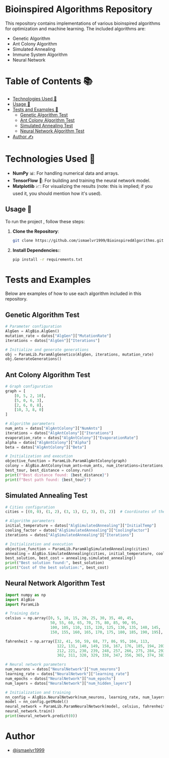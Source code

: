 # Bioinspired Algorithms Repository

This repository contains implementations of various bioinspired algorithms for optimization and machine learning. The included algorithms are:

- Genetic Algorithm
- Ant Colony Algorithm
- Simulated Annealing
- Immune System Algorithm
- Neural Network

# Table of Contents 📚
- [Technologies Used 🔧](#Technologies-Used-)
- [Usage 🚀](#Usage-)
- [Tests and Examples 🔬](#Tests-and-Examples)
    - [Genetic Algorithm Test](#Genetic-Algorithm-Test)
    - [Ant Colony Algorithm Test](#Ant-Colony-Algorithm-Test)
    - [Simulated Annealing Test](#Simulated-Annealing-Test)
    - [Neural Network Algorithm Test](#Neural-Network-Algorithm-Test)
- [Author ✍️](#Author)


# Technologies Used 🔧
- **NumPy** 📊: For handling numerical data and arrays.
- **TensorFlow** 🤖: For building and training the neural network model.
- **Matplotlib** 📈: For visualizing the results (note: this is implied; if you used it, you should mention how it's used).
## Usage 🚀

To run the project , follow these steps:
1. **Clone the Repository**:
   ```bash
   git clone https://github.com/ismaelvr1999/BioinspiredAlgorithms.git
2. **Install Dependencies:**:
    ```bash
    pip install -r requirements.txt

# Tests and Examples

Below are examples of how to use each algorithm included in this repository.

## Genetic Algorithm Test


```python
# Parameter configuration
AlgGen = AlgBio.AlgGen()
mutation_rate = datos["AlgGen"]["MutationRate"]
iterations = datos["AlgGen"]["Iterations"]

# Initialize and generate generations
obj = ParamLib.ParamAlgGenetico(AlgGen, iterations, mutation_rate)
obj.GenerateGenerations()
```
## Ant Colony Algorithm Test

```python
# Graph configuration
graph = [
    [0, 5, 2, 10],
    [5, 0, 6, 3],
    [2, 6, 0, 8],
    [10, 3, 8, 0]
]

# Algorithm parameters
num_ants = datos["AlgAntColony"]["NumAnts"]
iterations = datos["AlgAntColony"]["Iterations"]
evaporation_rate = datos["AlgAntColony"]["EvaporationRate"]
alpha = datos["AlgAntColony"]["Alpha"]
beta = datos["AlgAntColony"]["Beta"]

# Initialization and execution
objective_function = ParamLib.ParamAlgAntColony(graph)
colony = AlgBio.AntColony(num_ants=num_ants, num_iterations=iterations, evaporation_rate=evaporation_rate, alpha=alpha, beta=beta, graph=graph, objective_function=objective_function)
best_tour, best_distance = colony.run()
print(f"Best distance found: {best_distance}")
print(f"Best path found: {best_tour}")
```
## Simulated Annealing Test

```python
# Cities configuration
cities = [(0, 0), (1, 2), (3, 1), (2, 3), (5, 2)]  # Coordinates of the cities

# Algorithm parameters
initial_temperature = datos["AlgSimulatedAnnealing"]["InitialTemp"]
cooling_factor = datos["AlgSimulatedAnnealing"]["CoolingFactor"]
iterations = datos["AlgSimulatedAnnealing"]["Iterations"]

# Initialization and execution
objective_function = ParamLib.ParamAlgSimulatedAnnealing(cities)
annealing = AlgBio.SimulatedAnnealing(cities, initial_temperature, cooling_factor, iterations, objective_function)
best_solution, best_cost = annealing.simulated_annealing()
print("Best solution found:", best_solution)
print("Cost of the best solution:", best_cost)
```
## Neural Network Algorithm Test

```python
import numpy as np
import AlgBio
import ParamLib

# Training data
celsius = np.array([0, 5, 10, 15, 20, 25, 30, 35, 40, 45,
                    50, 55, 60, 65, 70, 75, 80, 85, 90, 95,
                    100, 105, 110, 115, 120, 125, 130, 135, 140, 145,
                    150, 155, 160, 165, 170, 175, 180, 185, 190, 195], dtype=float)

fahrenheit = np.array([32, 41, 50, 59, 68, 77, 86, 95, 104, 113,
                       122, 131, 140, 149, 158, 167, 176, 185, 194, 203,
                       212, 221, 230, 239, 248, 257, 266, 275, 284, 293,
                       302, 311, 320, 329, 338, 347, 356, 365, 374, 383], dtype=float)

# Neural network parameters
num_neurons = datos["NeuralNetwork"]["num_neurons"]
learning_rate = datos["NeuralNetwork"]["learning_rate"]
num_epochs = datos["NeuralNetwork"]["num_epochs"]
num_layers = datos["NeuralNetwork"]["num_hidden_layers"]

# Initialization and training
nn_config = AlgBio.NeuralNetwork(num_neurons, learning_rate, num_layers)
model = nn_config.getModel()
neural_network = ParamLib.ParamNeuralNetwork(model, celsius, fahrenheit, num_epochs)
neural_network.train()
print(neural_network.predict(0))
```

# Author
- [@ismaelvr1999](https://www.github.com/ismaelvr1999)